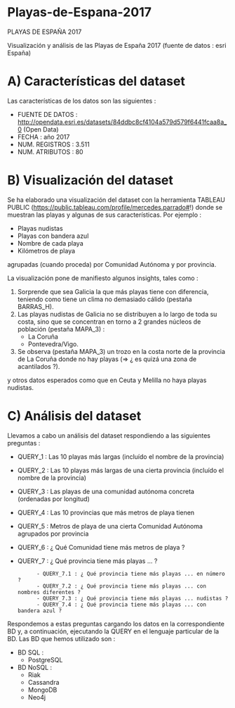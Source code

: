# Playas-de-Espana-2017

PLAYAS DE ESPAÑA 2017

Visualización y análisis de las Playas de España 2017 (fuente de datos : esri España)


A) Características del dataset
================================================================================

Las características de los datos son las siguientes :

   * FUENTE DE DATOS : http://opendata.esri.es/datasets/84ddbc8cf4104a579d579f6441fcaa8a_0   (Open Data)
   * FECHA           : año 2017
   * NUM. REGISTROS  : 3.511
   * NUM. ATRIBUTOS  : 80
      
B) Visualización del dataset
================================================================================
   
Se ha elaborado una visualización del dataset con la herramienta TABLEAU PUBLIC (https://public.tableau.com/profile/mercedes.parrado#!) donde se muestran las playas y algunas de sus características. Por ejemplo :

   * Playas nudistas
   * Playas con bandera azul
   * Nombre de cada playa
   * Kilómetros de playa

agrupadas (cuando proceda) por Comunidad Autónoma y por provincia.

La visualización pone de manifiesto algunos insights, tales como :
   1) Sorprende que sea Galicia la que más playas tiene con diferencia, teniendo como tiene un clima no demasiado cálido (pestaña BARRAS_H).
   2) Las playas nudistas de Galicia no se  distribuyen a lo largo de toda su costa, sino que se concentran en torno a 2 grandes núcleos de población (pestaña MAPA_3) :
         - La Coruña
         - Pontevedra/Vigo.
   3) Se observa (pestaña MAPA_3) un trozo en la costa norte de la provincia de La Coruña donde no hay playas (=> ¿ es quizá una zona de acantilados ?).

y otros datos esperados como que en Ceuta y Melilla no haya playas nudistas.

C) Análisis del dataset
================================================================================

Llevamos a cabo un análisis del dataset respondiendo a las siguientes preguntas :

   * QUERY_1 : Las 10 playas más largas (incluído el nombre de la provincia) 
   * QUERY_2 : Las 10 playas más largas de una cierta provincia (incluído el nombre de la provincia)
   * QUERY_3 : Las playas de una comunidad autónoma concreta (ordenadas por longitud) 
   * QUERY_4 : Las 10 provincias que más metros de playa tienen 
   * QUERY_5 : Metros de playa de una cierta Comunidad Autónoma agrupados por provincia 
   * QUERY_6 : ¿ Qué Comunidad tiene más metros de playa ?
   * QUERY_7 : ¿ Qué provincia tiene más playas ... ?
   
               - QUERY_7.1 : ¿ Qué provincia tiene más playas ... en número ?
               - QUERY_7.2 : ¿ Qué provincia tiene más playas ... con nombres diferentes ?
               - QUERY_7.3 : ¿ Qué provincia tiene más playas ... nudistas ?
               - QUERY_7.4 : ¿ Qué provincia tiene más playas ... con bandera azul ?

Respondemos a estas preguntas cargando los datos en la correspondiente BD y, a continuación, ejecutando la QUERY en el lenguaje particular de la BD. Las BD que hemos utilizado son :
   * BD SQL :
        - PostgreSQL
   * BD NoSQL :
        - Riak
        - Cassandra
        - MongoDB
        - Neo4j
